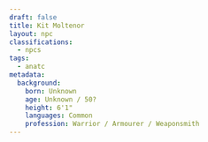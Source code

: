 ```yaml
---
draft: false
title: Kit Moltenor
layout: npc
classifications:
  - npcs
tags:
  - anatc
metadata:
  background:
    born: Unknown
    age: Unknown / 50?
    height: 6'1"
    languages: Common
    profession: Warrior / Armourer / Weaponsmith
---
```

